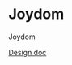 # Joydom
Joydom

[Design doc](https://docs.google.com/document/d/1MZyEVPSGVNHi4S7iwS2jMztQw64MJsn19Zvh-U2HyZA/edit)
